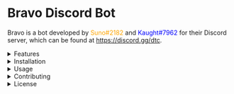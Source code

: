 # Bravo Discord Bot

Bravo is a bot developed by <span style="color:orange">Suno#2182</span> and <span style="color:blue">Kaught#7962</span> for their Discord server, which can be found at https://discord.gg/dtc.

<details>
<summary>Features</summary>

- Feature 1
- Feature 2
- Feature 3

</details>

<details>
<summary>Installation</summary>

To install this project, follow these steps:

1. Step 1
2. Step 2
3. Step 3

</details>

<details>
<summary>Usage</summary>

To use this project, follow these steps:

1. Step 1
2. Step 2
3. Step 3

</details>

<details>
<summary>Contributing</summary>

If you would like to contribute to this project, please follow these steps:

1. Fork the repository
2. Create a new branch (`git checkout -b feature/my-new-feature`)
3. Make changes and commit (`git commit -am 'Add some feature'`)
4. Push to the branch (`git push origin feature/my-new-feature`)
5. Create a new Pull Request

</details>

<details>
<summary>License</summary>

This project is licensed under the MIT License - see the [LICENSE](LICENSE) file for details.

</details>
